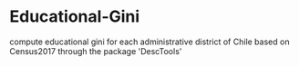# Educational-Gini
compute educational gini for each administrative district of Chile based on Census2017 through the package 'DescTools'
